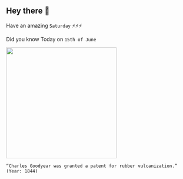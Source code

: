## Hey there 👋
Have an amazing `Saturday` ⚡⚡⚡

Did you know Today on `15th of June`
 
 [<img src="https://www.massmoments.org/assets/images/a/06_15.2_1844-57760f8d.jpg" width="300" />](https://www.massmoments.org/moment-details/charles-goodyear-receives-patent-for-vulcanized-rubber.html) 
 ```
“Charles Goodyear was granted a patent for rubber vulcanization.” (Year: 1844)
```
